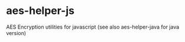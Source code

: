 aes-helper-js
===============

AES Encryption utilities for javascript (see also aes-helper-java for java version)